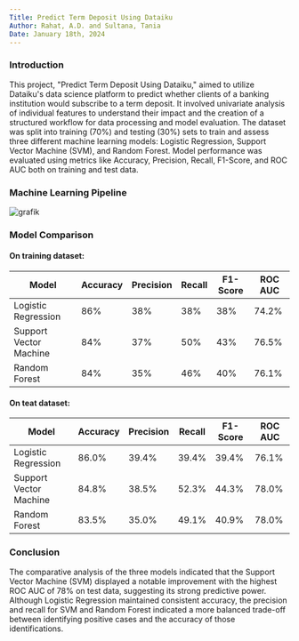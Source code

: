 ```yaml
---
Title: Predict Term Deposit Using Dataiku
Author: Rahat, A.D. and Sultana, Tania
Date: January 18th, 2024
---
```



### Introduction
This project, "Predict Term Deposit Using Dataiku," aimed to utilize Dataiku's data science platform to predict whether clients of a banking institution would subscribe to a term deposit. It involved univariate analysis of individual features to understand their impact and the creation of a structured workflow for data processing and model evaluation. The dataset was split into training (70%) and testing (30%) sets to train and assess three different machine learning models: Logistic Regression, Support Vector Machine (SVM), and Random Forest. Model performance was evaluated using metrics like Accuracy, Precision, Recall, F1-Score, and ROC AUC both on training and test data.

### Machine Learning Pipeline

![grafik](https://github.com/AhmedDiderRahat/predict_term_deposit/assets/23084348/8101e4fb-e7e2-46ed-9e5e-44645423792a)

### Model Comparison

#### On training dataset:

| Model                    | Accuracy | Precision | Recall | F1-Score | ROC AUC |
|--------------------------|----------|-----------|--------|----------|---------|
| Logistic Regression      |    86%   |     38%   |   38%  |   38%    |   74.2% |
| Support Vector Machine   |    84%   |     37%   |   50%  |   43%    |   76.5% |
| Random Forest            |    84%   |     35%   |   46%  |   40%    |   76.1% |


#### On teat dataset:

| Model                    | Accuracy | Precision | Recall | F1-Score | ROC AUC |
|--------------------------|----------|-----------|--------|----------|---------|
| Logistic Regression      |   86.0%  |   39.4%   |  39.4% |   39.4%  |   76.1% |
| Support Vector Machine   |   84.8%  |   38.5%   |  52.3% |   44.3%  |   78.0% |
| Random Forest            |   83.5%  |   35.0%   |  49.1% |   40.9%  |   78.0% |



### Conclusion
The comparative analysis of the three models indicated that the Support Vector Machine (SVM) displayed a notable improvement with the highest ROC AUC of 78% on test data, suggesting its strong predictive power. Although Logistic Regression maintained consistent accuracy, the precision and recall for SVM and Random Forest indicated a more balanced trade-off between identifying positive cases and the accuracy of those identifications. 
